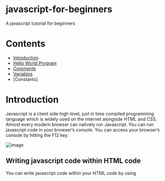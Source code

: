 # javascript-for-beginners
A javascript tutorial for beginners

# Contents
- [Introduction](https://github.com/SpaciousCoder78/javascript-for-beginners/blob/main/README.md#introduction) [](url)
- [Hello World Program](https://github.com/SpaciousCoder78/javascript-for-beginners#creating-a-hello-world-program) [](url)
- [Comments](https://github.com/SpaciousCoder78/javascript-for-beginners#comments) [](url)
- [Variables](https://github.com/SpaciousCoder78/javascript-for-beginners#variables) [](url)
- [Constants]

# Introduction


Javascript is a client side high level, just in time compiled programming language which is widely used on the internet alongside HTML and CSS. 
Almost every modern browser can natively run Javascript.
You can run javascript code in your browser’s console.
You can access your browser’s console by hitting the F12 key.
 
![image](https://user-images.githubusercontent.com/88923986/174623199-e18ceb0f-19a4-4da3-b4f1-e4d203dcc7b8.png)

## Writing javascript code within HTML code
You can write javascript code within your HTML code by using <script> tag. All the javascript code goes within the tags.
 ![image](https://user-images.githubusercontent.com/88923986/174623842-5c2a5442-5907-4889-a2ac-4e8a669f34fb.png)

 
Or you can create a separate .js file and link it in your HTML code.
 
 ![image](https://user-images.githubusercontent.com/88923986/174623896-9e2c3c88-184b-4536-a76d-9976d5611b42.png)

# Creating a hello world program
Just like in python, the length of hello world program in javascript is just one line.

![image](https://user-images.githubusercontent.com/88923986/174624105-8dcd4431-e796-43a2-a3f0-b60f7d25467f.png)

# Comments

Comments are used for documentation purposes and are not executed when the program runs.
In Javascript you can add comments using //

 ![image](https://user-images.githubusercontent.com/88923986/175223617-0474e3e2-bb23-463b-891d-3e99171dfeea.png)

# Variables
Variables can store some information and the stored information can be changed at a later time
## Declaring a variable
We can declare a variable by typing “var variablename=value;”
We can also use 'let' instead of var
 
![image](https://user-images.githubusercontent.com/88923986/175541294-1fbe79f9-729a-4f99-9c81-99a8ba84a4ca.png)
## Using a variable
We can use a variable anywhere by mentioning it. 

![image](https://user-images.githubusercontent.com/88923986/175541410-59342ed8-9cdc-4150-9758-a769acf28e50.png)
## Changing value of a variable
We can change the value of a variable by redefining it. We do not have to mention var while redefining a variable.

![image](https://user-images.githubusercontent.com/88923986/175541645-d3e07a7c-0afe-4195-8e61-0e858e18194e.png)

## Rules for naming a variable

We need to follow certain rules while naming variables. Not following the rules will get us some errors.

Rules:
- Variable cannot start with a number(eg. 1value)
- We can use only underscore(_) or dollarsign($) in the beginning of a variable name
- We cannot use spaces while naming variables
 
# Constants
Constants, unlike variables, have a fixed value, which means that the value of a constant cannot be changed.

## Declaring a constant
 We have to use 'const' before defining a constant
![image](https://user-images.githubusercontent.com/88923986/176846631-2739e3bc-e034-48b9-8665-ef827681f666.png)




